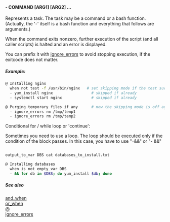#### - COMMAND [ARG1] [ARG2] ...

Represents a task. The task may be a command or a bash function. (Actually, the '-' itself is a bash function and everything that follows are arguments.)

When the command exits nonzero, further execution of the script (and all caller scripts) is halted and an error is displayed.

You can prefix it with [ignore_errors](ignore_errors.md) to avoid stopping execution, if the exitcode does not matter.

##### Example:

```bash
@ Installing nginx
  when not test -f /usr/bin/nginx   # set skipping mode if the test succeeds
  - yum_install nginx                 # skipped if already
  - systemctl start nginx             # skipped if already

@ Purging temporary files if any      # now the skipping mode is off again
  - ignore_errors rm /tmp/temp1
  - ignore_errors rm /tmp/temp2
```

Conditional for / while loop or 'continue': 

Sometimes you need to use a loop. The loop should be executed only if the condition of the block passes.
In this case, you have to use "-&&" or "- &&"

```bash

output_to_var DBS cat databases_to_install.txt

@ Installing databases
  when is not empty_var DBS
  - && for db in $DBS; do yum_install $db; done
```
##### See also

[and_when](and_when.md)  
[or_when](or_when.md)  
[@](@.md)  
[ignore_errors](ignore_errors.md)  
